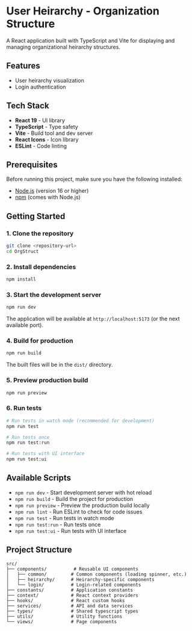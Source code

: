 # User Heirarchy - Organization Structure

A React application built with TypeScript and Vite for displaying and managing organizational heirarchy structures.

## Features

- User heirarchy visualization
- Login authentication

## Tech Stack

- **React 19** - UI library
- **TypeScript** - Type safety
- **Vite** - Build tool and dev server
- **React Icons** - Icon library
- **ESLint** - Code linting

## Prerequisites

Before running this project, make sure you have the following installed:

- [Node.js](https://nodejs.org/) (version 16 or higher)
- [npm](https://www.npmjs.com/) (comes with Node.js)

## Getting Started

### 1. Clone the repository

```bash
git clone <repository-url>
cd OrgStruct
```

### 2. Install dependencies

```bash
npm install
```

### 3. Start the development server

```bash
npm run dev
```

The application will be available at `http://localhost:5173` (or the next available port).

### 4. Build for production

```bash
npm run build
```

The built files will be in the `dist/` directory.

### 5. Preview production build

```bash
npm run preview
```

### 6. Run tests

```bash
# Run tests in watch mode (recommended for development)
npm run test

# Run tests once
npm run test:run

# Run tests with UI interface
npm run test:ui
```

## Available Scripts

- `npm run dev` - Start development server with hot reload
- `npm run build` - Build the project for production
- `npm run preview` - Preview the production build locally
- `npm run lint` - Run ESLint to check for code issues
- `npm run test` - Run tests in watch mode
- `npm run test:run` - Run tests once
- `npm run test:ui` - Run tests with UI interface

## Project Structure

```
src/
├── components/          # Reusable UI components
│   ├── common/         # Common components (loading spinner, etc.)
│   ├── heirarchy/      # Heirarchy-specific components
│   └── login/          # Login-related components
├── constants/          # Application constants
├── context/            # React context providers
├── hooks/              # React custom hooks
├── services/           # API and data services
├── types/              # Shared typescript types
├── utils/              # Utility functions
└── views/              # Page components
```
